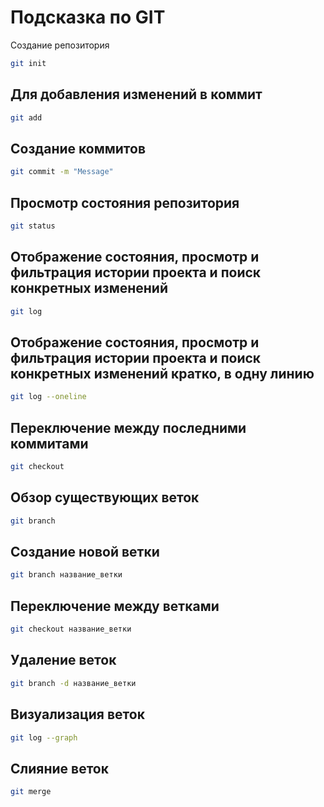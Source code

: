 # Подсказка по GIT

Создание репозитория
```sh
git init
```
## Для добавления изменений в коммит
```sh
git add
```
## Создание коммитов
```sh
git commit -m "Message"
```
## Просмотр состояния репозитория
```sh
git status
```
## Отображение состояния, просмотр и фильтрация истории проекта и поиск конкретных изменений
```sh
git log
```
## Отображение состояния, просмотр и фильтрация истории проекта и поиск конкретных изменений кратко, в одну линию
```sh
git log --oneline
```
## Переключение между последними коммитами
```sh
git checkout
```

## Обзор существующих веток
```sh
git branch
```

## Создание новой ветки
```sh
git branch название_ветки
```

## Переключение между ветками

```sh
git checkout название_ветки
```

## Удаление веток
```sh
git branch -d название_ветки
```
## Визуализация веток
```sh
git log --graph
```

## Слияние веток
```sh
git merge
```

